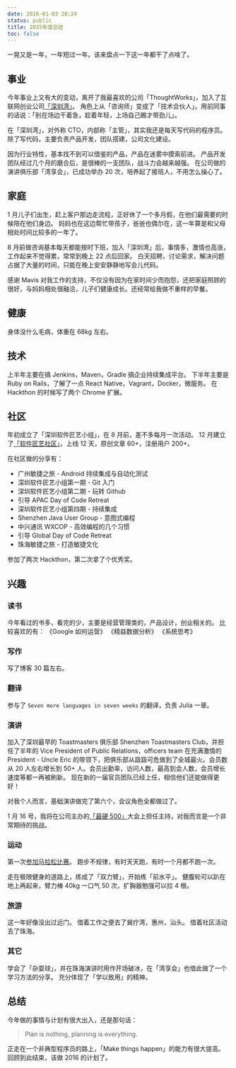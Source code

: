 ```yaml
---
date: 2016-01-03 20:24
status: public
title: 2015年度总结
toc: false
---
```


一晃又是一年，一年短过一年。该来盘点一下这一年都干了点啥了。

## 事业
今年事业上又有大的变动，离开了我最喜欢的公司「ThoughtWorks」，加入了互联网创业公司[「深圳湾」](http://shenzhenware.com)。
角色上从「咨询师」变成了「技术合伙人」。用前同事的话说：「别在场边干着急，趁着年轻，上场自己踢才带劲儿」。

在「深圳湾」，对外称 CTO，内部称「主管」，其实我还是每天写代码的程序员。
除了写代码，主要负责产品开发，团队搭建，公司文化建设。

因为行业特性，基本找不到可以借鉴的产品，产品在迷雾中摸索前进。
产品开发团队经过几个月的磨合后，是很棒的一支团队，战斗力会越来越强。
在公司做的演讲俱乐部「湾享会」，已成功举办 20 次，培养起了接班人，不用怎么操心了。

## 家庭
1 月儿子们出生，赶上客户那边走流程，正好休了一个多月假，在他们最需要的时候陪在他们身边。
妈妈也在这边帮忙带孩子，爸爸也偶尔在，这一年算是和父母相处时间比较多的一年了。

8 月前做咨询基本每天都能按时下班，加入「深圳湾」后，事情多，激情也高涨，工作起来不觉得累，常常到晚上 22 点后回家。
白天招聘，讨论需求，解决问题占据了大量的时间，只能在晚上安安静静地写会儿代码。

感谢 Mavis 对我工作的支持，不仅没有因为在家时间少而抱怨，还把家庭照顾的很好，与妈妈相处很融洽，儿子们健康成长。还经常给我做不重样的早餐。

## 健康
身体没什么毛病，体重在 68kg 左右。

## 技术
上半年主要在搞 Jenkins，Maven，Gradle 搞企业持续集成平台。
下半年主要是 Ruby on Rails，了解了一点 React Native，Vagrant，Docker，微服务。
在 Hackthon 的时候写了两个 Chrome 扩展。

## 社区
年初成立了「深圳软件匠艺小组」，在 8 月前，差不多每月一次活动。
12 月建立了[「软件匠艺社区」](https://codingstyle.cn)，上线 12 天，原创文章 60+，注册用户 200+。

在社区做的分享有：

* 广州敏捷之旅 - Android 持续集成与自动化测试
* 深圳软件匠艺小组第一期 - Git 入门
* 深圳软件匠艺小组第二期 - 玩转 Github
* 引导 APAC Day of Code Retreat
* 深圳软件匠艺小组第四期 - 持续集成
* Shenzhen Java User Group - 意图式编程
* 中兴通讯 WXCOP - 高效编程的几个习惯
* 引导 Global Day of Code Retreat
* 珠海敏捷之旅 - 打造敏捷文化

参加了两次 Hackthon，第二次拿了个优秀奖。

## 兴趣
### 读书
今年看过的书多，看完的少，主要是经营管理类的，产品设计，创业相关的。
比较喜欢的有：
《Google 如何运营》
《精益数据分析》
《系统思考》

### 写作
写了博客 30 篇左右。

### 翻译
参与了 `Seven more languages in seven weeks` 的翻译，负责 Julia 一章。

### 演讲
加入了深圳最早的 Toastmasters 俱乐部 Shenzhen Toastmasters Club，并担任了半年的 Vice President of Public Relations，officers team 在充满激情的 President - Uncle Eric 的带领下，把俱乐部从趿趿可危做到了全城最火。会员数从 20 人左右增长到 50+ 人。会员出勤率，访问人数，最高到会人数，会员增长速度等都一再被刷新。
现在新的一届官员团队已经上任，相信他们还能做得更好！

对我个人而言，基础演讲做完了第六个，会议角色全都做过了。

1 月 16 号，我将在公司主办的[「最硬 500」](http://www.shenzhenware.com/events/1047030305)大会上担任主持，对我而言是一个非常期待的挑战。

### 运动
第一次[参加马拉松比赛](http://www.seabornlee.cn/post/sheng-huo/first-half-marathon)。
跑步不规律，有时天天跑，有时一个月都不跑一次。

走在极限健身的道路上，练成了「双力臂」，开始练「前水平」。
健腹轮可以趴在地上再起来，臂力棒 40kg 一口气 50 次，扩胸器勉强可以拉 4 根。

### 旅游
这一年好像没出过远门。
借着工作之便去了巽疗湾，惠州，汕头。
借着社区活动去了珠海。

### 其它
学会了「杂耍球」，并在珠海演讲时用作开场破冰，在「湾享会」也借此做了一个学习方法的分享。
充分体现了「学以致用」的精神。

## 总结
今年做的事情与计划有很大出入，还是那句话：
>Plan is nothing, planning is everything.

正走在一个非典型程序员的路上，「Make things happen」的能力有很大提高。
回顾到此结束，该做 2016 的计划了。
